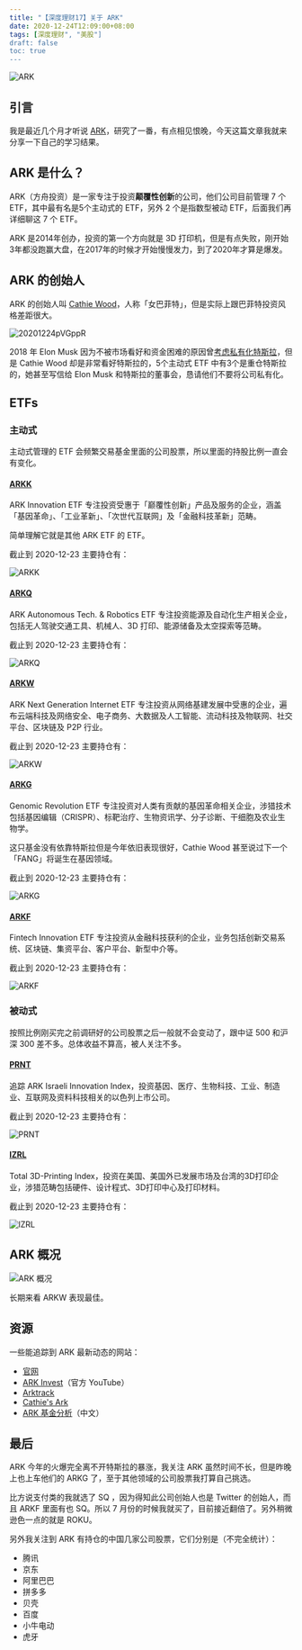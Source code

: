 ```yaml
---
title: "【深度理财17】关于 ARK"
date: 2020-12-24T12:09:00+08:00
tags: [深度理财", "美股"]
draft: false
toc: true
---
```


![ARK](https://blog-1251237404.cos.ap-guangzhou.myqcloud.com/20201224hR9drd.png)

## 引言

我是最近几个月才听说 [ARK](https://ark-funds.com/)，研究了一番，有点相见恨晚，今天这篇文章我就来分享一下自己的学习结果。

## ARK 是什么？

ARK（方舟投资）是一家专注于投资**颠覆性创新**的公司，他们公司目前管理 7 个 ETF，其中最有名是5个主动式的 ETF，另外 2 个是指数型被动 ETF，后面我们再详细聊这 7 个 ETF。

ARK 是2014年创办，投资的第一个方向就是 3D 打印机，但是有点失败，刚开始3年都没跑赢大盘，在2017年的时候才开始慢慢发力，到了2020年才算是爆发。

<!--more-->

## ARK 的创始人

ARK 的创始人叫 [Cathie Wood](https://zh.wikipedia.org/wiki/%E5%98%89%E8%8A%99%E8%93%AE%C2%B7%E4%BC%8D%E5%BE%B7)，人称「女巴菲特」，但是实际上跟巴菲特投资风格差距很大。

![20201224pVGppR](https://blog-1251237404.cos.ap-guangzhou.myqcloud.com/20201224pVGppR.png)

2018 年 Elon Musk 因为不被市场看好和资金困难的原因曾[考虑私有化特斯拉](https://twitter.com/elonmusk/status/1026872652290379776?ref_src=twsrc%5Etfw%7Ctwcamp%5Etweetembed%7Ctwterm%5E1026872652290379776%7Ctwgr%5E%7Ctwcon%5Es1_&ref_url=https%3A%2F%2Fwww.thenewslens.com%2Farticle%2F105019)，但是 Cathie Wood 却是非常看好特斯拉的，5个主动式 ETF 中有3个是重仓特斯拉的，她甚至写信给 Elon Musk 和特斯拉的董事会，恳请他们不要将公司私有化。

## ETFs

### 主动式

主动式管理的 ETF 会频繁交易基金里面的公司股票，所以里面的持股比例一直会有变化。

#### [ARKK](https://ark-funds.com/arkk)

ARK Innovation ETF 专注投资受惠于「巅覆性创新」产品及服务的企业，涵盖「基因革命」、「工业革新」、「次世代互联网」及「金融科技革新」范畴。

简单理解它就是其他 ARK ETF 的 ETF。

截止到 2020-12-23 主要持仓有：

![ARKK](https://blog-1251237404.cos.ap-guangzhou.myqcloud.com/202012248kWPBZ.png)

#### [ARKQ](https://ark-funds.com/arkq)

ARK Autonomous Tech. & Robotics ETF 专注投资能源及自动化生产相关企业，包括无人驾驶交通工具、机械人、3D 打印、能源储备及太空探索等范畴。

截止到 2020-12-23 主要持仓有：

![ARKQ](https://blog-1251237404.cos.ap-guangzhou.myqcloud.com/20201224mHoJR3.png)

#### [ARKW](https://ark-funds.com/arkw)

ARK Next Generation Internet ETF 专注投资从网络基建发展中受惠的企业，遍布云端科技及网络安全、电子商务、大数据及人工智能、流动科技及物联网、社交平台、区块链及 P2P 行业。

截止到 2020-12-23 主要持仓有：

![ARKW](https://blog-1251237404.cos.ap-guangzhou.myqcloud.com/20201224SbwOQZ.png)

#### [ARKG](https://ark-funds.com/arkg)

Genomic Revolution ETF 专注投资对人类有贡献的基因革命相关企业，涉猎技术包括基因编辑（CRISPR）、标靶治疗、生物资讯学、分子诊断、干细胞及农业生物学。

这只基金没有依靠特斯拉但是今年依旧表现很好，Cathie Wood 甚至说过下一个「FANG」将诞生在基因领域。

截止到 2020-12-23 主要持仓有：

![ARKG](https://blog-1251237404.cos.ap-guangzhou.myqcloud.com/20201224CDYXDw.png)

#### [ARKF](https://ark-funds.com/arkf)

Fintech Innovation ETF 专注投资从金融科技获利的企业，业务包括创新交易系统、区块链、集资平台、客户平台、新型中介等。

截止到 2020-12-23 主要持仓有：

![ARKF](https://blog-1251237404.cos.ap-guangzhou.myqcloud.com/20201224fnwLRs.png)

### 被动式

按照比例刚买完之前调研好的公司股票之后一般就不会变动了，跟中证 500 和沪深 300 差不多。总体收益不算高，被人关注不多。

#### [PRNT](https://ark-funds.com/3d-printing-etf)

追踪 ARK Israeli Innovation Index，投资基因、医疗、生物科技、工业、制造业、互联网及资料科技相关的以色列上市公司。

截止到 2020-12-23 主要持仓有：

![PRNT](https://blog-1251237404.cos.ap-guangzhou.myqcloud.com/202012243oQM2C.png)

#### [IZRL](https://ark-funds.com/israel-etf)

Total 3D-Printing Index，投资在美国、美国外已发展市场及台湾的3D打印企业，涉猎范畴包括硬件、设计程式、3D打印中心及打印材料。

截止到 2020-12-23 主要持仓有：

![IZRL](https://blog-1251237404.cos.ap-guangzhou.myqcloud.com/20201224aRj0Kq.png)


## ARK 概况

![ARK 概况](https://blog-1251237404.cos.ap-guangzhou.myqcloud.com/20201224vTf0GE.png)

长期来看 ARKW 表现最佳。

## 资源

一些能追踪到 ARK 最新动态的网站：

- [官网](https://ark-funds.com/)
- [ARK Invest](https://www.youtube.com/c/Arkinvest2015)（官方 YouTube）
- [Arktrack](https://www.arktrack.com/)
- [Cathie's Ark](https://cathiesark.com/)
- [ARK 基金分析](https://like-paris.com/ark-funds-monitor/public/)（中文）

## 最后

ARK 今年的火爆完全离不开特斯拉的暴涨，我关注 ARK 虽然时间不长，但是昨晚上也上车他们的 ARKG 了，至于其他领域的公司股票我打算自己挑选。

比方说支付类的我就选了 SQ ，因为得知此公司创始人也是 Twitter 的创始人，而且 ARKF 里面有也 SQ。所以 7 月份的时候我就买了，目前接近翻倍了。另外稍微逊色一点的就是 ROKU。

另外我关注到 ARK 有持仓的中国几家公司股票，它们分别是（不完全统计）：

- 腾讯
- 京东
- 阿里巴巴
- 拼多多
- 贝壳
- 百度
- 小牛电动
- 虎牙